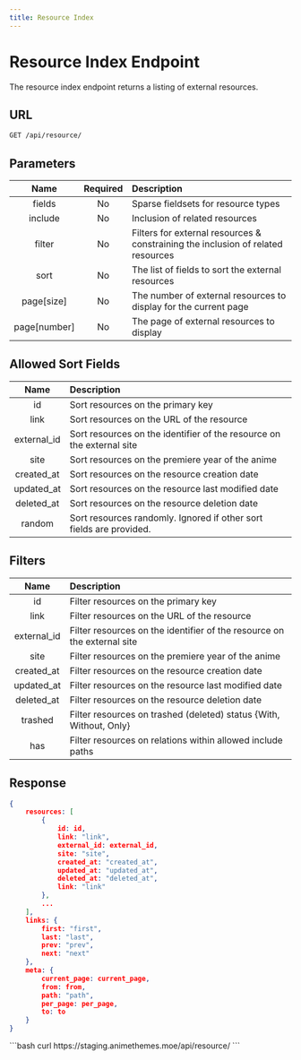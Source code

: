 ```yaml
---
title: Resource Index
---
```


<Block>

# Resource Index Endpoint

The resource index endpoint returns a listing of external resources.

## URL

```sh
GET /api/resource/
```

## Parameters

| Name         | Required | Description                                                                      |
| :----------: | :------: | :------------------------------------------------------------------------------- |
| fields       | No       | Sparse fieldsets for resource types                                              |
| include      | No       | Inclusion of related resources                                                   |
| filter       | No       | Filters for external resources & constraining the inclusion of related resources |
| sort         | No       | The list of fields to sort the external resources                                |
| page[size]   | No       | The number of external resources to display for the current page                 |
| page[number] | No       | The page of external resources to display                                        |

## Allowed Sort Fields

|    Name     | Description                                                           |
| :--------:  | :-------------------------------------------------------------------- |
| id          | Sort resources on the primary key                                     |
| link        | Sort resources on the URL of the resource                             |
| external_id | Sort resources on the identifier of the resource on the external site |
| site        | Sort resources on the premiere year of the anime                      |
| created_at  | Sort resources on the resource creation date                          |
| updated_at  | Sort resources on the resource last modified date                     |
| deleted_at  | Sort resources on the resource deletion date                          |
| random      | Sort resources randomly. Ignored if other sort fields are provided.   |

## Filters

|    Name     | Description                                                             |
| :--------:  | :---------------------------------------------------------------------- |
| id          | Filter resources on the primary key                                     |
| link        | Filter resources on the URL of the resource                             |
| external_id | Filter resources on the identifier of the resource on the external site |
| site        | Filter resources on the premiere year of the anime                      |
| created_at  | Filter resources on the resource creation date                          |
| updated_at  | Filter resources on the resource last modified date                     |
| deleted_at  | Filter resources on the resource deletion date                          |
| trashed     | Filter resources on trashed (deleted) status {With, Without, Only}      |
| has         | Filter resources on relations within allowed include paths              |

## Response

```json
{
    resources: [
        {
            id: id,
            link: "link",
            external_id: external_id,
            site: "site",
            created_at: "created_at",
            updated_at: "updated_at",
            deleted_at: "deleted_at",
            link: "link"
        },
        ...
    ],
    links: {
        first: "first",
        last: "last",
        prev: "prev",
        next: "next"
    },
    meta: {
        current_page: current_page,
        from: from,
        path: "path",
        per_page: per_page,
        to: to
    }
}
```

<Example>

<CURL>
```bash
curl https://staging.animethemes.moe/api/resource/
```
</CURL>

</Example>

</Block>